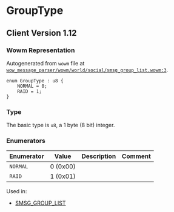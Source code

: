 # GroupType

## Client Version 1.12

### Wowm Representation

Autogenerated from `wowm` file at [`wow_message_parser/wowm/world/social/smsg_group_list.wowm:3`](https://github.com/gtker/wow_messages/tree/main/wow_message_parser/wowm/world/social/smsg_group_list.wowm#L3).

```rust,ignore
enum GroupType : u8 {
    NORMAL = 0;
    RAID = 1;
}
```
### Type
The basic type is `u8`, a 1 byte (8 bit) integer.
### Enumerators
| Enumerator | Value  | Description | Comment |
| --------- | -------- | ----------- | ------- |
| `NORMAL` | 0 (0x00) |  |  |
| `RAID` | 1 (0x01) |  |  |

Used in:
* [SMSG_GROUP_LIST](smsg_group_list.md)


